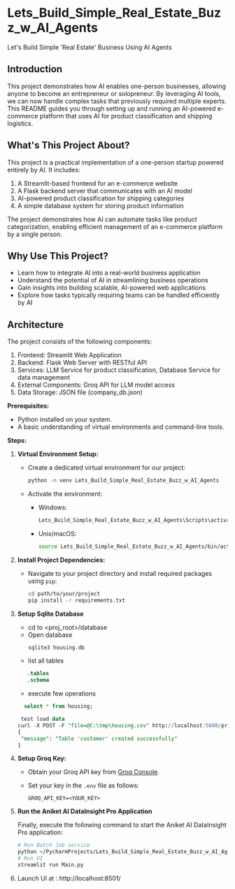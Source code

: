 # Lets_Build_Simple_Real_Estate_Buzz_w_AI_Agents
Let's Build Simple 'Real Estate' Business Using AI Agents

## Introduction

This project demonstrates how AI enables one-person businesses, allowing anyone to become an entrepreneur or solopreneur. By leveraging AI tools, we can now handle complex tasks that previously required multiple experts. This README guides you through setting up and running an AI-powered e-commerce platform that uses AI for product classification and shipping logistics.

## What's This Project About?

This project is a practical implementation of a one-person startup powered entirely by AI. It includes:

1. A Streamlit-based frontend for an e-commerce website
2. A Flask backend server that communicates with an AI model
3. AI-powered product classification for shipping categories
4. A simple database system for storing product information

The project demonstrates how AI can automate tasks like product categorization, enabling efficient management of an e-commerce platform by a single person.

## Why Use This Project?

- Learn how to integrate AI into a real-world business application
- Understand the potential of AI in streamlining business operations
- Gain insights into building scalable, AI-powered web applications
- Explore how tasks typically requiring teams can be handled efficiently by AI

## Architecture

The project consists of the following components:

1. Frontend: Streamlit Web Application
2. Backend: Flask Web Server with RESTful API
3. Services: LLM Service for product classification, Database Service for data management
4. External Components: Groq API for LLM model access
5. Data Storage: JSON file (company_db.json)

**Prerequisites:**
- Python installed on your system.
- A basic understanding of virtual environments and command-line tools.

**Steps:**
1. **Virtual Environment Setup:**
   - Create a dedicated virtual environment for our project:
   
     ```bash
     python -m venv Lets_Build_Simple_Real_Estate_Buzz_w_AI_Agents
     ```
   - Activate the environment:
   
     - Windows:
       ```bash
       Lets_Build_Simple_Real_Estate_Buzz_w_AI_Agents\Scripts\activate
       ```
     - Unix/macOS:
       ```bash
       source Lets_Build_Simple_Real_Estate_Buzz_w_AI_Agents/bin/activate
       ```
2. **Install Project Dependencies:**

   - Navigate to your project directory and install required packages using `pip`:
   
     ```bash
     cd path/to/your/project
     pip install -r requirements.txt
     ```

3. **Setup Sqlite Database**
    - cd to <proj_root>/database
    - Open database
      ```sql
      sqlite3 housing.db
      ```
    - list all tables
    ```sql
       .tables
       .schema
    ```
    - execute few operations
     ```sql
       select * from housing;
   
      test load data
    curl -X POST -F "file=@C:\tmp\housing.csv" http://localhost:5000/process_client_onboard
    {
      "message": "Table 'customer' created successfully"
    }

     ```

4. **Setup Groq Key:**

   - Obtain your Groq API key from [Groq Console](https://console.groq.com/keys).
   - Set your key in the `.env` file as follows:
   
     ```plaintext
     GROQ_API_KEY=<YOUR_KEY>
     ```

4. **Run the Aniket AI DataInsight Pro Application**

   Finally, execute the following command to start the Aniket AI DataInsight Pro application:

   ```bash
   # Run Batch Job service
   python ~/PycharmProjects/Lets_Build_Simple_Real_Estate_Buzz_w_AI_Agents/Batch_Job.py
   # Run UI
   streamlit run Main.py  
   ```
5. Launch UI at :  http://localhost:8501/

